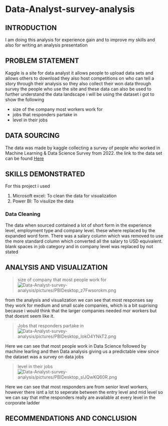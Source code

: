 # Data-Analyst-survey-analysis

## INTRODUCTION
I am doing this analysis for experience gain and to improve my skills and also for writing an analysis presentation

## PROBLEM STATEMENT
Kaggle is a site for data analyst it allows people to upload data sets and allows others to download they also host competitions on who can tell a story through their analysis
so they also collect their won data through survey the people who use the site and these data can also be used to further understand the data landscape
i will be using the dataset i got to show the following
- size of the company most workers work for
- jobs that responders partake in
- level in their jobs
## DATA SOURCING
The data was made by kaggle collecting a survey of people who worked in Machine Learning & Data Science Survey from 2022. the link to the data set can be found [Here](www.)
## SKILLS DEMONSTRATED
For this project i used 

1. Microsoft excel: To clean the data for visualization 
2. Power BI: To visulize the data
### Data Cleaning
The data when sourced contained a lot of short form in the experience level, employment type and company level. these where replaced by the expanded word form.
There was a salary column which was removed to use the more standard column which converted all the salary to USD equivalent.
blank spaces in job category and in company level was replaced by not stated

## ANALYSIS AND VISUALIZATION
> size of company that most people work for
![Data-Analyst-survey-analysis/pictures/PBIDesktop_z7Fwsorokm.png]()

from the analysis and visualization we can see that most responses say they work for medium and small scale companies, which is a bit suprising because i would think that the larger companies needed mor workers but that doesnt seem like it.

> Jobs that responders partake in
![Data-Analyst-survey-analysis/pictures/PBIDesktop_IokO4YNkT2.png]()

Here we can see that most people work in Data Science followed by machine learling and then Data analysis giving us a predictable view since the dataset was a survey on data jobs

> level in their jobs
![Data-Analyst-survey-analysis/pictures/PBIDesktop_slJQwKQ60R.png]()

Here we can see that most responders are from senior level workers, however there isnt a lot to seperate between the entry level and mid level so we can say that mthe responders really are available at every level in the corporate ladder 
## RECOMMENDATIONS AND CONCLUSION
